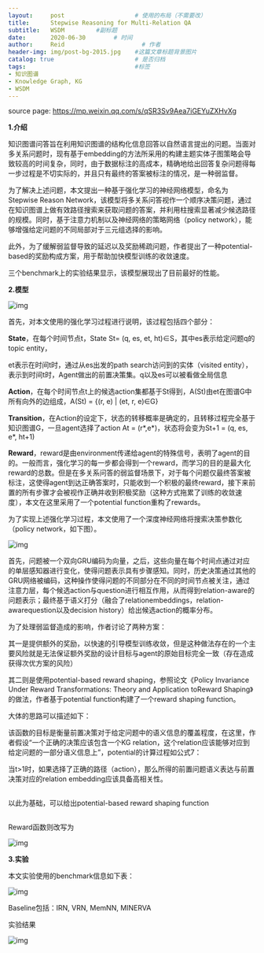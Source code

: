 ```yaml
---
layout:     post                    # 使用的布局（不需要改）
title:      Stepwise Reasoning for Multi-Relation QA				      # 标题 
subtitle:   WSDM		 #副标题
date:       2020-06-30        # 时间
author:     Reid                      # 作者
header-img: img/post-bg-2015.jpg    #这篇文章标题背景图片
catalog: true                       # 是否归档
tags:                               #标签
- 知识图谱
- Knowledge Graph, KG
- WSDM
---
```


source page: https://mp.weixin.qq.com/s/qSR3Sv9Aea7iGEYuZXHvXg

**1.介绍**

知识图谱问答旨在利用知识图谱的结构化信息回答以自然语言提出的问题。当面对多关系问题时，现有基于embedding的方法所采用的构建主题实体子图策略会导致较高的时间复杂，同时，由于数据标注的高成本，精确地给出回答复杂问题得每一步过程是不切实际的，并且只有最终的答案被标注的情况，是一种弱监督。

为了解决上述问题，本文提出一种基于强化学习的神经网络模型，命名为Stepwise Reason Network，该模型将多关系问答视作一个顺序决策问题，通过在知识图谱上做有效路径搜索来获取问题的答案，并利用柱搜索显著减少候选路径的规模。同时，基于注意力机制以及神经网络的策略网络（policy network），能够增强给定问题的不同局部对于三元组选择的影响。

此外，为了缓解弱监督导致的延迟以及奖励稀疏问题，作者提出了一种potential-based的奖励构成方案，用于帮助加快模型训练的收敛速度。

三个benchmark上的实验结果显示，该模型展现出了目前最好的性能。

**2.模型**

![img](https://mmbiz.qpic.cn/mmbiz_png/GNpj5fw72EoiaLpha3ictjN7NLZ53kObfLerngagUMdnGbIWyIicPibWQQ4BDFvB5bicwzEuedj4JYsegmKheK8DvMA/640?wx_fmt=png&tp=webp&wxfrom=5&wx_lazy=1&wx_co=1)

首先，对本文使用的强化学习过程进行说明，该过程包括四个部分：

**State**，在每个时间节点t，State St= (q, es, et, ht)∈S，其中es表示给定问题q的topic entity，

et表示在时间t时，通过从es出发的path search访问到的实体（visited entity），表示到时间t时，Agent做出的前置决策集。q以及es可以被看做全局信息

 

**Action**，在每个时间节点t上的候选action集都基于St得到，A(St)由et在图谱G中所有向外的边组成，A(St) = {(r, e) | (et, r, e)∈G}

 

**Transition**，在Action的设定下，状态的转移概率是确定的，且转移过程完全基于知识图谱G，一旦agent选择了action At = (r*,e*)，状态将会变为St+1 = (q, es, e*, ht+1)

 

**Reward**，reward是由environment传递给agent的特殊信号，表明了agent的目的。一般而言，强化学习的每一步都会得到一个reward，而学习的目的是最大化reward的总数。但是在多关系问答的弱监督场景下，对于每个问题仅最终答案被标注，这使得agent到达正确答案时，只能收到一个积极的最终reward，接下来前置的所有步骤才会被视作正确并收到积极奖励（这种方式拖累了训练的收敛速度），本文在这里采用了一个potential function重构了rewards。

 

为了实现上述强化学习过程，本文使用了一个深度神经网络将搜索决策参数化（policy network，如下图）。

![img](https://mmbiz.qpic.cn/mmbiz_png/GNpj5fw72EoiaLpha3ictjN7NLZ53kObfLVwKHdTib10WmrkViaiaArOKzrCmWX7pVicCaWa8kia9DYl7wEudEpAvfDKg/640?wx_fmt=png&tp=webp&wxfrom=5&wx_lazy=1&wx_co=1)

首先，问题被一个双向GRU编码为向量，之后，这些向量在每个时间点通过对应的单层感知器进行变化，使得问题表示具有步骤感知。同时，历史决策通过其他的GRU网络被编码，这种操作使得问题的不同部分在不同的时间节点被关注，通过注意力层，每个候选action与question进行相互作用，从而得到relation-aware的问题表示；最终基于语义打分（融合了relationembeddings，relation-awarequestion以及decision history）给出候选action的概率分布。

 

为了处理弱监督造成的影响，作者讨论了两种方案：

其一是提供额外的奖励，以快速的引导模型训练收敛，但是这种做法存在的一个主要风险就是无法保证额外奖励的设计目标与agent的原始目标完全一致（存在造成获得次优方案的风险）

其二则是使用potential-based reward shaping，参照论文《Policy Invariance Under Reward Transformations: Theory and Application toReward Shaping》的做法，作者基于potential function构建了一个reward shaping function。

大体的思路可以描述如下：

该函数的目标是衡量前置决策对于给定问题中的语义信息的覆盖程度，在这里，作者假设“一个正确的决策应该包含一个KG relation，这个relation应该能够对应到给定问题的一部分语义信息上”，potential的计算过程如公式7：

当t>1时，如果选择了正确的路径（action），那么所得的前置问题语义表达与前置决策对应的relation embedding应该具备高相关性。

![img](data:image/gif;base64,iVBORw0KGgoAAAANSUhEUgAAAAEAAAABCAYAAAAfFcSJAAAADUlEQVQImWNgYGBgAAAABQABh6FO1AAAAABJRU5ErkJggg==)

以此为基础，可以给出potential-based reward shaping function

![img](data:image/gif;base64,iVBORw0KGgoAAAANSUhEUgAAAAEAAAABCAYAAAAfFcSJAAAADUlEQVQImWNgYGBgAAAABQABh6FO1AAAAABJRU5ErkJggg==)

Reward函数则改写为

![img](https://mmbiz.qpic.cn/mmbiz_png/GNpj5fw72EoiaLpha3ictjN7NLZ53kObfLFo8fAkoSrKBAGlktE30FNe3JcSrXXAKj9ibYLlhBZ1gjIXSjWwJ6ia6Q/640?wx_fmt=png&tp=webp&wxfrom=5&wx_lazy=1&wx_co=1)

**3.实验**

本文实验使用的benchmark信息如下表：

![img](https://mmbiz.qpic.cn/mmbiz_png/GNpj5fw72EoiaLpha3ictjN7NLZ53kObfL4a7Fa9MwgD3S5nbibaXDHdNHreR2gibbiaN4LA0HBECjesdW2QicwOkziaQ/640?wx_fmt=png&tp=webp&wxfrom=5&wx_lazy=1&wx_co=1)

Baseline包括：IRN, VRN, MemNN, MINERVA

实验结果

![img](https://mmbiz.qpic.cn/mmbiz_png/GNpj5fw72EoiaLpha3ictjN7NLZ53kObfLvmXww0ArCEhHz8C5HP2RyXt6ziaWNWTbPoUbzJGmqslagiaAS0Vn5SYQ/640?wx_fmt=png&tp=webp&wxfrom=5&wx_lazy=1&wx_co=1)

 

 